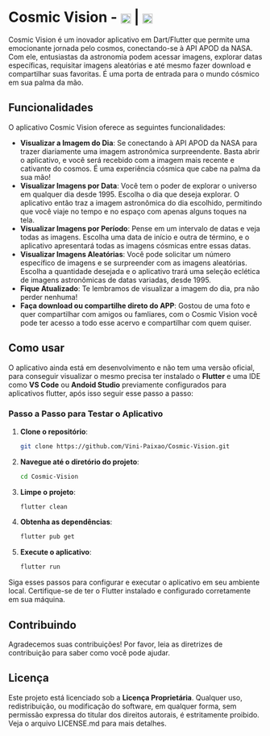 # Cosmic Vision - <img align="center" alt="Vini-Dart" height="20" width="20" src="https://cdn.jsdelivr.net/gh/devicons/devicon/icons/dart/dart-original.svg" /> | <img align="center" alt="Vini-Flutter" height="20" width="20" src="https://cdn.jsdelivr.net/gh/devicons/devicon/icons/flutter/flutter-original.svg" />

Cosmic Vision é um inovador aplicativo em Dart/Flutter que permite uma emocionante jornada pelo cosmos, conectando-se à API APOD da NASA. Com ele, entusiastas da astronomia podem acessar imagens, explorar datas específicas, requisitar imagens aleatórias e até mesmo fazer download e compartilhar suas favoritas. É uma porta de entrada para o mundo cósmico em sua palma da mão.

## Funcionalidades

O aplicativo Cosmic Vision oferece as seguintes funcionalidades:

- **Visualizar a Imagem do Dia**: Se conectando à API APOD da NASA para trazer diariamente uma imagem astronômica surpreendente. Basta abrir o aplicativo, e você será recebido com a imagem mais recente e cativante do cosmos. É uma experiência cósmica que cabe na palma da sua mão!
- **Visualizar Imagens por Data**: Você tem o poder de explorar o universo em qualquer dia desde 1995. Escolha o dia que deseja explorar. O aplicativo então traz a imagem astronômica do dia escolhido, permitindo que você viaje no tempo e no espaço com apenas alguns toques na tela.
- **Visualizar Imagens por Período**: Pense em um intervalo de datas e veja todas as imagens. Escolha uma data de início e outra de término, e o aplicativo apresentará todas as imagens cósmicas entre essas datas.
- **Visualizar Imagens Aleatórias**: Você pode solicitar um número específico de imagens e se surpreender com as imagens aleatórias. Escolha a quantidade desejada e o aplicativo trará uma seleção eclética de imagens astronômicas de datas variadas, desde 1995.
- **Fique Atualizado**: Te lembramos de visualizar a imagem do dia, pra não perder nenhuma!
- **Faça download ou compartilhe direto do APP**: Gostou de uma foto e quer compartilhar com amigos ou famliares, com o Cosmic Vision você pode ter acesso a todo esse acervo e compartilhar com quem quiser.

## Como usar

O aplicativo ainda está em desenvolvimento e não tem uma versão oficial, para conseguir visualizar o mesmo precisa ter instalado o **Flutter** e uma IDE como **VS Code** ou **Andoid Studio** previamente configurados para aplicativos flutter, após isso seguir esse passo a passo:

### Passo a Passo para Testar o Aplicativo

1. **Clone o repositório**:

    ```bash
    git clone https://github.com/Vini-Paixao/Cosmic-Vision.git
    ```

2. **Navegue até o diretório do projeto**:

    ```bash
    cd Cosmic-Vision
    ```

3. **Limpe o projeto**:

    ```bash
    flutter clean
    ```

4. **Obtenha as dependências**:

    ```bash
    flutter pub get
    ```

5. **Execute o aplicativo**:

    ```bash
    flutter run
    ```

Siga esses passos para configurar e executar o aplicativo em seu ambiente local. Certifique-se de ter o Flutter instalado e configurado corretamente em sua máquina.

## Contribuindo

Agradecemos suas contribuições! Por favor, leia as diretrizes de contribuição para saber como você pode ajudar.

## Licença

Este projeto está licenciado sob a **Licença Proprietária**. Qualquer uso, redistribuição, ou modificação do software, em qualquer forma, sem permissão expressa do titular dos direitos autorais, é estritamente proibido. Veja o arquivo LICENSE.md para mais detalhes.
